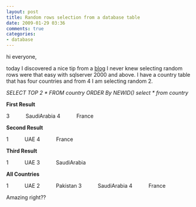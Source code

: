 ```yaml
---
layout: post
title: Random rows selection from a database table
date: 2009-01-29 03:36
comments: true
categories:
- database
---
```

hi everyone,

today I discovered a nice tip from a <a href="http://haacked.com/archive/2004/06/21/658.aspx" target="_blank">blog</a> I never knew selecting random rows were that easy with sqlserver 2000 and above. I have a country table that has four countries and from 4 I am selecting random 2.

<em>SELECT TOP 2 * FROM country ORDER By NEWID()
select * from country</em>

<strong>First Result</strong>

3           SaudiArabia
4           France

<strong>Second Result</strong>

1           UAE
4           France

<strong>Third Result</strong>

1           UAE
3           SaudiArabia

<strong>All Countries</strong>

1           UAE
2           Pakistan
3           SaudiArabia
4           France

Amazing right??
